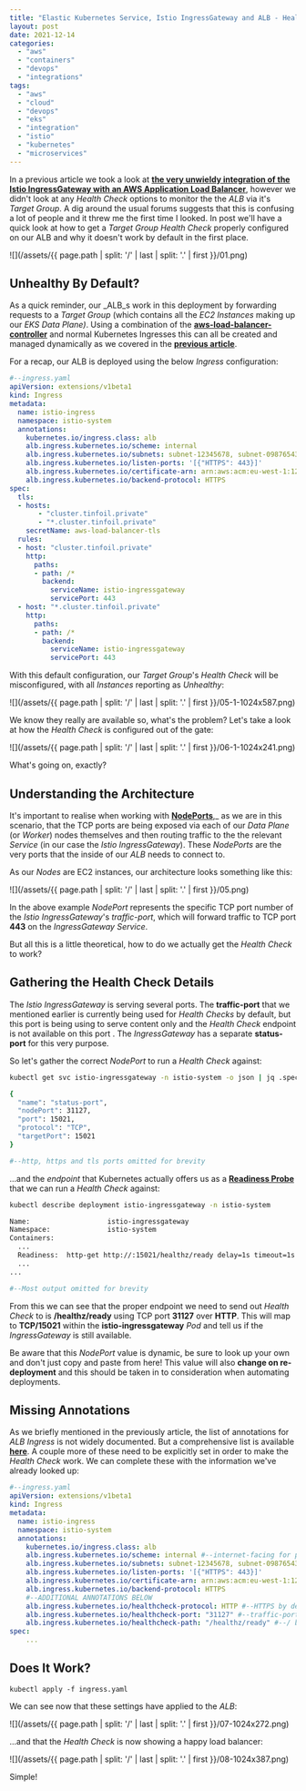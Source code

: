 ```yaml
---
title: "Elastic Kubernetes Service, Istio IngressGateway and ALB - Health Checking"
layout: post
date: 2021-12-14
categories: 
  - "aws"
  - "containers"
  - "devops"
  - "integrations"
tags: 
  - "aws"
  - "cloud"
  - "devops"
  - "eks"
  - "integration"
  - "istio"
  - "kubernetes"
  - "microservices"
---
```


In a previous article we took a look at [**the very unwieldy integration of the Istio IngressGateway with an AWS Application Load Balancer**](/elastic-kubernetes-service-securely-integrating-aws-alb-with-istio-ingressgateway/), however we didn't look at any _Health Check_ options to monitor the the _ALB_ via it's _Target Group_. A dig around the usual forums suggests that this is confusing a lot of people and it threw me the first time I looked. In post we'll have a quick look at how to get a _Target Group Health Check_ properly configured on our ALB and why it doesn't work by default in the first place.

![](/assets/{{ page.path | split: '/' | last | split: '.' | first }}/01.png)

## Unhealthy By Default?

As a quick reminder, our _ALB_s work in this deployment by forwarding requests to a _Target Group_ (which contains all the _EC2 Instances_ making up our _EKS Data Plane)_. Using a combination of the **[aws-load-balancer-controller](https://kubernetes-sigs.github.io/aws-load-balancer-controller/v2.3/)** and normal Kubernetes Ingresses this can all be created and managed dynamically as we covered in the **[previous article](/elastic-kubernetes-service-securely-integrating-aws-alb-with-istio-ingressgateway/)**.

For a recap, our ALB is deployed using the below _Ingress_ configuration:

```yaml
#--ingress.yaml
apiVersion: extensions/v1beta1
kind: Ingress
metadata:
  name: istio-ingress
  namespace: istio-system
  annotations:
    kubernetes.io/ingress.class: alb
    alb.ingress.kubernetes.io/scheme: internal
    alb.ingress.kubernetes.io/subnets: subnet-12345678, subnet-09876543
    alb.ingress.kubernetes.io/listen-ports: '[{"HTTPS": 443}]'
    alb.ingress.kubernetes.io/certificate-arn: arn:aws:acm:eu-west-1:123456789012:certificate/b1f931cb-de10-43af-bfa6-a9a12e12b4c7 #--ARN of ACM Certificate
    alb.ingress.kubernetes.io/backend-protocol: HTTPS
spec:
  tls:
  - hosts:
       - "cluster.tinfoil.private"
       - "*.cluster.tinfoil.private"
    secretName: aws-load-balancer-tls
  rules:
  - host: "cluster.tinfoil.private"
    http:
      paths:
      - path: /*
        backend:
          serviceName: istio-ingressgateway
          servicePort: 443
  - host: "*.cluster.tinfoil.private"
    http:
      paths:
      - path: /*
        backend:
          serviceName: istio-ingressgateway
          servicePort: 443
```

With this default configuration, our _Target Group_'s _Health Check_ will be misconfigured, with all _Instances_ reporting as _Unhealthy_:

![](/assets/{{ page.path | split: '/' | last | split: '.' | first }}/05-1-1024x587.png)

We know they really are available so, what's the problem? Let's take a look at how the _Health Check_ is configured out of the gate:

![](/assets/{{ page.path | split: '/' | last | split: '.' | first }}/06-1-1024x241.png)

What's going on, exactly?

## Understanding the Architecture

It's important to realise when working with **[NodePorts](https://kubernetes.io/docs/concepts/services-networking/service/#nodeport)**,_ as we are in this scenario, that the TCP ports are being exposed via each of our _Data Plane_ (or _Worker_) nodes themselves and then routing traffic to the the relevant _Service_ (in our case the _Istio IngressGateway_). These _NodePorts_ are the very ports that the inside of our _ALB_ needs to connect to.

As our _Nodes_ are EC2 instances, our architecture looks something like this:

![](/assets/{{ page.path | split: '/' | last | split: '.' | first }}/05.png)

In the above example _NodePort_ represents the specific TCP port number of the _Istio IngressGateway_'s _traffic-port_, which will forward traffic to TCP port **443** on the _IngressGateway_ _Service_.

But all this is a little theoretical, how to do we actually get the _Health Check_ to work?

## Gathering the Health Check Details

The _Istio IngressGateway_ is serving several ports. The **traffic-port** that we mentioned earlier is currently being used for _Health Checks_ by default, but this port is being using to serve content only and the _Health Check_ endpoint is not available on this port . The _IngressGateway_ has a separate **status-port** for this very purpose.

So let's gather the correct _NodePort_ to run a _Health Check_ against:

```bash
kubectl get svc istio-ingressgateway -n istio-system -o json | jq .spec.ports[]

{
  "name": "status-port",
  "nodePort": 31127,
  "port": 15021,
  "protocol": "TCP",
  "targetPort": 15021
}

#--http, https and tls ports omitted for brevity
```

...and the _endpoint_ that Kubernetes actually offers us as a **[Readiness Probe](https://kubernetes.io/docs/tasks/configure-pod-container/configure-liveness-readiness-startup-probes/#define-readiness-probes)** that we can run a _Health Check_ against:

```bash
kubectl describe deployment istio-ingressgateway -n istio-system

Name:                   istio-ingressgateway
Namespace:              istio-system
Containers:
  ...
  Readiness:  http-get http://:15021/healthz/ready delay=1s timeout=1s period=2s #success=1 #failure=30
  ...
...

#--Most output omitted for brevity
```

From this we can see that the proper endpoint we need to send out _Health Check_ to is **/healthz/ready** using TCP port **31127** over **HTTP**. This will map to **TCP/15021** within the **istio-ingressgateway** _Pod_ and tell us if the _IngressGateway_ is still available.

Be aware that this _NodePort_ value is dynamic, be sure to look up your own and don't just copy and paste from here! This value will also **change on re-deployment** and this should be taken in to consideration when automating deployments.

## Missing Annotations

As we briefly mentioned in the previously article, the list of annotations for _ALB Ingress_ is not widely documented. But a comprehensive list is available **[here](https://kubernetes-sigs.github.io/aws-load-balancer-controller/v2.2/guide/ingress/annotations/)**. A couple more of these need to be explicitly set in order to make the _Health Check_ work. We can complete these with the information we've already looked up:

```yaml
#--ingress.yaml
apiVersion: extensions/v1beta1
kind: Ingress
metadata:
  name: istio-ingress
  namespace: istio-system
  annotations:
    kubernetes.io/ingress.class: alb
    alb.ingress.kubernetes.io/scheme: internal #--internet-facing for public
    alb.ingress.kubernetes.io/subnets: subnet-12345678, subnet-09876543
    alb.ingress.kubernetes.io/listen-ports: '[{"HTTPS": 443}]'
    alb.ingress.kubernetes.io/certificate-arn: arn:aws:acm:eu-west-1:123456789012:certificate/b1f931cb-de10-43af-bfa6-a9a12e12b4c7 #--ARN of ACM Certificate
    alb.ingress.kubernetes.io/backend-protocol: HTTPS
    #--ADDITIONAL ANNOTATIONS BELOW
    alb.ingress.kubernetes.io/healthcheck-protocol: HTTP #--HTTPS by default
    alb.ingress.kubernetes.io/healthcheck-port: "31127" #--traffic-port by default
    alb.ingress.kubernetes.io/healthcheck-path: "/healthz/ready" #--/ by default
spec:
    ...
```

## Does It Work?

```
kubectl apply -f ingress.yaml
```

We can see now that these settings have applied to the _ALB_:

![](/assets/{{ page.path | split: '/' | last | split: '.' | first }}/07-1024x272.png)

...and that the _Health Check_ is now showing a happy load balancer:

![](/assets/{{ page.path | split: '/' | last | split: '.' | first }}/08-1024x387.png)

Simple!
